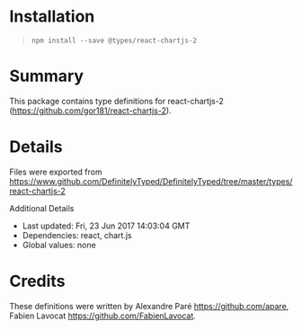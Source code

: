 # Installation
> `npm install --save @types/react-chartjs-2`

# Summary
This package contains type definitions for react-chartjs-2 (https://github.com/gor181/react-chartjs-2).

# Details
Files were exported from https://www.github.com/DefinitelyTyped/DefinitelyTyped/tree/master/types/react-chartjs-2

Additional Details
 * Last updated: Fri, 23 Jun 2017 14:03:04 GMT
 * Dependencies: react, chart.js
 * Global values: none

# Credits
These definitions were written by Alexandre Paré <https://github.com/apare>, Fabien Lavocat <https://github.com/FabienLavocat>.
